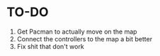 # TO-DO
1. Get Pacman to actually move on the map
2. Connect the controllers to the map a bit better
3. Fix shit that don't work